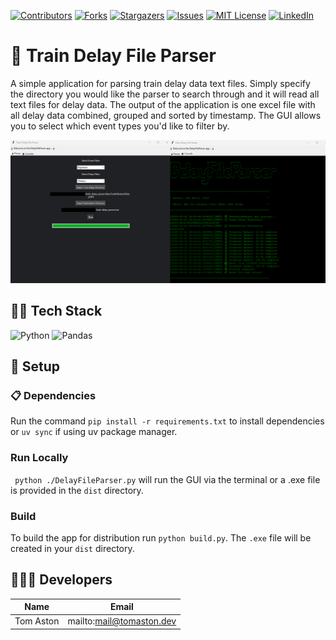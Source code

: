 [![Contributors][contributors-shield]][contributors-url]
[![Forks][forks-shield]][forks-url]
[![Stargazers][stars-shield]][stars-url]
[![Issues][issues-shield]][issues-url]
[![MIT License][license-shield]][license-url]
[![LinkedIn][linkedin-shield]][linkedin-url]

# 📄 Train Delay File Parser

A simple application for parsing train delay data text files. Simply specify the directory you would like the parser to search through and it will read all text files for delay data.
The output of the application is one excel file with all delay data combined, grouped and sorted by timestamp. The GUI allows you to select which event types you'd like to filter by.

![alt text](https://github.com/TomAston1996/delay-file-parser/blob/main/img/app.png?raw=true)

## 🧑‍💻 Tech Stack

![Python]
![Pandas]

## 🔧 Setup

### 📋 Dependencies
Run the command ```pip install -r requirements.txt``` to install dependencies or ```uv sync``` if using uv package manager.

### Run Locally
``` python ./DelayFileParser.py``` will run the GUI via the terminal or a .exe file is provided in the ```dist``` directory.
### Build
To build the app for distribution run ```python build.py```. The ```.exe``` file will be created in your ```dist``` directory.


## 🧑‍🤝‍🧑 Developers 

| Name           | Email                      |
| -------------- | -------------------------- |
| Tom Aston      | mailto:mail@tomaston.dev     |

<!-- MARKDOWN LINKS & IMAGES -->
<!-- https://www.markdownguide.org/basic-syntax/#reference-style-links -->
[contributors-shield]: https://img.shields.io/github/contributors/TomAston1996/delay-file-parser.svg?style=for-the-badge
[contributors-url]: https://github.com/TomAston1996/delay-file-parser/graphs/contributors
[forks-shield]: https://img.shields.io/github/forks/TomAston1996/delay-file-parser.svg?style=for-the-badge
[forks-url]: https://github.com/TomAston1996/delay-file-parser/network/members
[stars-shield]: https://img.shields.io/github/stars/TomAston1996/delay-file-parser.svg?style=for-the-badge
[stars-url]: https://github.com/TomAston1996/delay-file-parser/stargazers
[issues-shield]: https://img.shields.io/github/issues/TomAston1996/delay-file-parser.svg?style=for-the-badge
[issues-url]: https://github.com/TomAston1996/delay-file-parser/issues
[license-shield]: https://img.shields.io/github/license/TomAston1996/delay-file-parser.svg?style=for-the-badge
[license-url]: https://github.com/TomAston1996/delay-file-parser/blob/master/LICENSE.txt
[linkedin-shield]: https://img.shields.io/badge/-LinkedIn-black.svg?style=for-the-badge&logo=linkedin&colorB=555
[linkedin-url]: https://linkedin.com/in/tomaston96
[Python]: https://img.shields.io/badge/python-3670A0?style=for-the-badge&logo=python&logoColor=ffdd54
[Pandas]: https://img.shields.io/badge/pandas-%23150458.svg?style=for-the-badge&logo=pandas&logoColor=white
